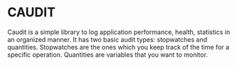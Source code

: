 CAUDIT
======

Caudit is a simple library to log application performance, health, statistics in an 
organized manner. It has two basic audit types: stopwatches and quantities. Stopwatches
are the ones which you keep track of the time for a specific operation. Quantities are 
variables that you want to monitor.